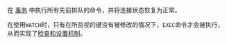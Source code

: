 在 [事务][tt] 中执行所有先前排队的命令，并将连接状态恢复为正常。

[tt]: /topics/transactions

在使用`WATCH`时，只有在所监视的键没有被修改的情况下，`EXEC`命令才会被执行，从而实现了[检查和设置机制][ttc]。

[ttc]: /topics/transactions#cas
